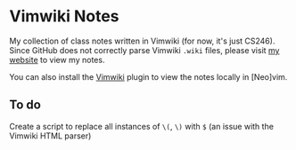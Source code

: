 # Vimwiki Notes

My collection of class notes written in Vimwiki (for now, it's just CS246). Since GitHub does not correctly parse Vimwiki `.wiki` files, please visit [my website](http://taaha.xyz) to view my notes.

You can also install the [Vimwiki](https://github.com/vimwiki/vimwiki) plugin to view the notes locally in [Neo]vim.

## To do
Create a script to replace all instances of `\(`, `\)` with `$` (an issue with the Vimwiki HTML parser)
